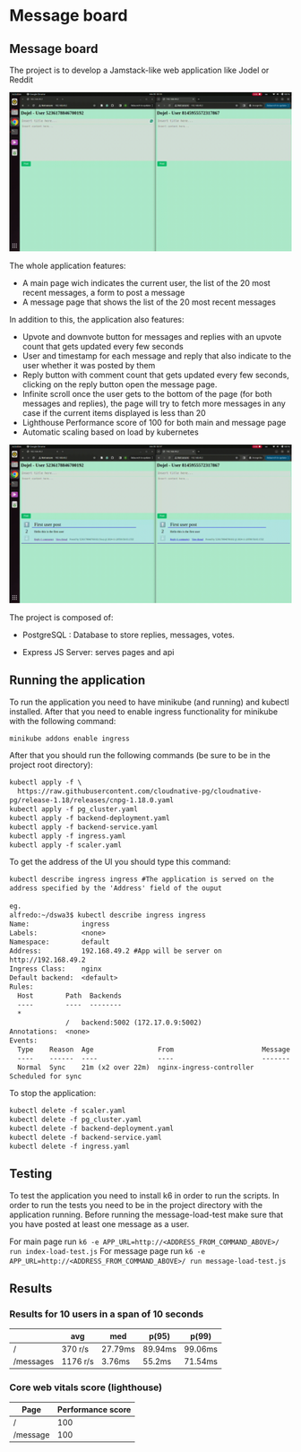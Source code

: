 # Message board
## Message board
The project is to develop a Jamstack-like web application like Jodel or Reddit

![](https://github.com/alifarjad/jodel-like/blob/main/demo2.gif)

The whole application features:
- A main page wich indicates the current user, the list of the 20 most recent messages, a form to post a message
- A message page that shows the list of the 20 most recent messages

In addition to this, the application also features:
- Upvote and downvote button for messages and replies with an upvote count that gets updated every few seconds 
- User and timestamp for each message and reply that also indicate to the user whether it was posted by them
- Reply button with comment count that gets updated every few seconds, clicking on the reply button open the message page.
- Infinite scroll once the user gets to the bottom of the page (for both messages and replies), the page will try to fetch more messages in any case if the current items displayed is less than 20
- Lighthouse Performance score of 100 for both main and message page
- Automatic scaling based on load by kubernetes

![](https://github.com/alifarjad/jodel-like/blob/main/demo1.gif)

The project is composed of:
- PostgreSQL : Database to store replies, messages, votes.

- Express JS Server: serves pages and api

## Running the application
To run the application you need to have minikube (and running) and kubectl installed. After that you need to enable ingress functionality for minikube with the following command:
```
minikube addons enable ingress
```

After that you should run the following commands (be sure to be in the project root directory):
```
kubectl apply -f \
  https://raw.githubusercontent.com/cloudnative-pg/cloudnative-pg/release-1.18/releases/cnpg-1.18.0.yaml
kubectl apply -f pg_cluster.yaml
kubectl apply -f backend-deployment.yaml
kubectl apply -f backend-service.yaml
kubectl apply -f ingress.yaml
kubectl apply -f scaler.yaml
```

To get the address of the UI you should type this command:

```
kubectl describe ingress ingress #The application is served on the address specified by the 'Address' field of the ouput

eg.
alfredo:~/dswa3$ kubectl describe ingress ingress
Name:             ingress
Labels:           <none>
Namespace:        default
Address:          192.168.49.2 #App will be server on http://192.168.49.2
Ingress Class:    nginx
Default backend:  <default>
Rules:
  Host        Path  Backends
  ----        ----  --------
  *           
              /   backend:5002 (172.17.0.9:5002)
Annotations:  <none>
Events:
  Type    Reason  Age                From                      Message
  ----    ------  ----               ----                      -------
  Normal  Sync    21m (x2 over 22m)  nginx-ingress-controller  Scheduled for sync

```

To stop the application:

```
kubectl delete -f scaler.yaml
kubectl delete -f pg_cluster.yaml
kubectl delete -f backend-deployment.yaml
kubectl delete -f backend-service.yaml
kubectl delete -f ingress.yaml
```

## Testing
To test the application you need to install k6 in order to run the scripts. In order to run the tests you need to be in the project directory with the application running. Before running the message-load-test make sure that you have posted at least one message as a user.

For main page run `k6 -e APP_URL=http://<ADDRESS_FROM_COMMAND_ABOVE>/ run index-load-test.js`
For message page run `k6 -e APP_URL=http://<ADDRESS_FROM_COMMAND_ABOVE>/ run message-load-test.js`

## Results
### Results for 10 users in a span of 10 seconds
|           |   avg  |   med  |   p(95) | p(99) |
| --------- | ------ | ------ | ------- | ----- |
| /     | 370 r/s | 27.79ms | 89.94ms | 99.06ms |
| /messages| 1176 r/s | 3.76ms | 55.2ms | 71.54ms |
### Core web vitals score (lighthouse)

| Page | Performance score |
| ----------- | --- |
| / | 100 |
| /message | 100 |
